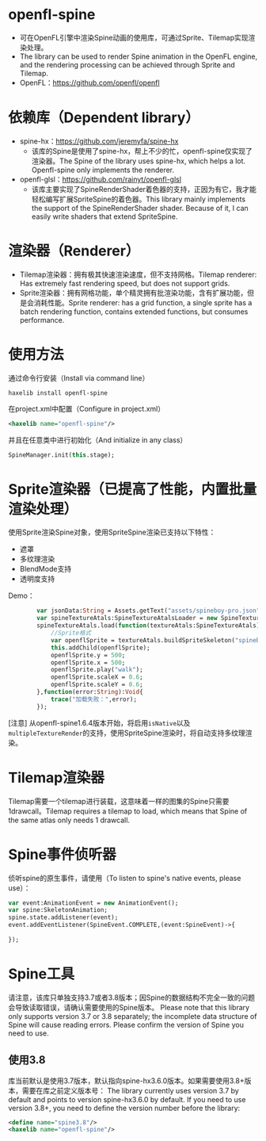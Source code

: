 # openfl-spine
- 可在OpenFL引擎中渲染Spine动画的使用库，可通过Sprite、Tilemap实现渲染处理。
- The library can be used to render Spine animation in the OpenFL engine, and the rendering processing can be achieved through Sprite and Tilemap.
- OpenFL：https://github.com/openfl/openfl

# 依赖库（Dependent library）
- spine-hx：https://github.com/jeremyfa/spine-hx
    - 该库的Spine是使用了spine-hx，帮上不少的忙，openfl-spine仅实现了渲染器。The Spine of the library uses spine-hx, which helps a lot. Openfl-spine only implements the renderer.
- openfl-glsl：https://github.com/rainyt/openfl-glsl
    - 该库主要实现了SpineRenderShader着色器的支持，正因为有它，我才能轻松编写扩展SpriteSpine的着色器。This library mainly implements the support of the SpineRenderShader shader. Because of it, I can easily write shaders that extend SpriteSpine.

# 渲染器（Renderer）
- Tilemap渲染器：拥有极其快速渲染速度，但不支持网格。Tilemap renderer: Has extremely fast rendering speed, but does not support grids.
- Sprite渲染器：拥有网格功能，单个精灵拥有批渲染功能，含有扩展功能，但是会消耗性能。Sprite renderer: has a grid function, a single sprite has a batch rendering function, contains extended functions, but consumes performance.

# 使用方法
通过命令行安装（Install via command line）
```shell
haxelib install openfl-spine
```
在project.xml中配置（Configure in project.xml）
```xml
<haxelib name="openfl-spine"/>
```
并且在任意类中进行初始化（And initialize in any class）
```haxe
SpineManager.init(this.stage);
```

# Sprite渲染器（已提高了性能，内置批量渲染处理）
使用Sprite渲染Spine对象，使用SpriteSpine渲染已支持以下特性：
- 遮罩
- 多纹理渲染
- BlendMode支持
- 透明度支持

Demo：
```haxe
        var jsonData:String = Assets.getText("assets/spineboy-pro.json");
        var spineTextureAtals:SpineTextureAtalsLoader = new SpineTextureAtalsLoader("assets/spineboy-pro.atlas",["assets/spineboy-pro.png"]);
        spineTextureAtals.load(function(textureAtals:SpineTextureAtals):Void{
            //Sprite格式
            var openflSprite = textureAtals.buildSpriteSkeleton("spineboy-pro",jsonData);
            this.addChild(openflSprite);
            openflSprite.y = 500;
            openflSprite.x = 500;
            openflSprite.play("walk");
            openflSprite.scaleX = 0.6;
            openflSprite.scaleY = 0.6;
        },function(error:String):Void{
            trace("加载失败：",error);
        });
```

[注意] 从openfl-spine1.6.4版本开始，将启用`isNative`以及`multipleTextureRender`的支持，使用SpriteSpine渲染时，将自动支持多纹理渲染。
      
# Tilemap渲染器
Tilemap需要一个tilemap进行装载，这意味着一样的图集的Spine只需要1drawcall。Tilemap requires a tilemap to load, which means that Spine of the same atlas only needs 1 drawcall.

# Spine事件侦听器
侦听spine的原生事件，请使用（To listen to spine's native events, please use）：
```haxe
var event:AnimationEvent = new AnimationEvent();
var spine:SkeletonAnimation;
spine.state.addListener(event);
event.addEventListener(SpineEvent.COMPLETE,(event:SpineEvent)->{
    
});
```

# Spine工具
请注意，该库只单独支持3.7或者3.8版本；因Spine的数据结构不完全一致的问题会导致读取错误，请确认需要使用的Spine版本。
Please note that this library only supports version 3.7 or 3.8 separately; the incomplete data structure of Spine will cause reading errors. Please confirm the version of Spine you need to use.

## 使用3.8
库当前默认是使用3.7版本，默认指向spine-hx3.6.0版本。如果需要使用3.8+版本，需要在库之前定义版本号：
The library currently uses version 3.7 by default and points to version spine-hx3.6.0 by default. If you need to use version 3.8+, you need to define the version number before the library:
```xml
<define name="spine3.8"/>
<haxelib name="openfl-spine"/>
```